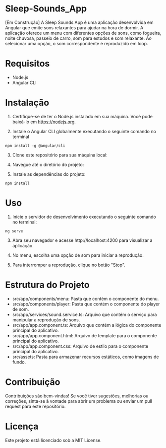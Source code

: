 # Sleep-Sounds_App
[Em Construção]  A Sleep Sounds App é uma aplicação desenvolvida em Angular que emite sons relaxantes para ajudar na hora de dormir. A aplicação oferece um menu com diferentes opções de sons, como fogueira, noite chuvosa, passeio de carro, som para estudos e som relaxante. Ao selecionar uma opção, o som correspondente é reproduzido em loop.

# Requisitos
- Node.js
- Angular CLI

# Instalação
1. Certifique-se de ter o Node.js instalado em sua máquina. Você pode baixá-lo em https://nodejs.org.

2. Instale o Angular CLI globalmente executando o seguinte comando no terminal
```
npm install -g @angular/cli
```
3. Clone este repositório para sua máquina local:

4. Navegue até o diretório do projeto:

5. Instale as dependências do projeto:
```
npm install
```
# Uso

1. Inicie o servidor de desenvolvimento executando o seguinte comando no terminal:
```
ng serve
```
3. Abra seu navegador e acesse http://localhost:4200 para visualizar a aplicação.

4. No menu, escolha uma opção de som para iniciar a reprodução.

5. Para interromper a reprodução, clique no botão "Stop".
# Estrutura do Projeto

- src/app/components/menu: Pasta que contém o componente do menu.
- src/app/components/player: Pasta que contém o componente do player de som.
- src/app/services/sound.service.ts: Arquivo que contém o serviço para manipular a reprodução de sons.
- src/app/app.component.ts: Arquivo que contém a lógica do componente principal do aplicativo.
- src/app/app.component.html: Arquivo de template para o componente principal do aplicativo.
- src/app/app.component.css: Arquivo de estilo para o componente principal do aplicativo.
- src/assets: Pasta para armazenar recursos estáticos, como imagens de fundo.

# Contribuição
Contribuições são bem-vindas! Se você tiver sugestões, melhorias ou correções, sinta-se à vontade para abrir um problema ou enviar um pull request para este repositório.

# Licença

Este projeto está licenciado sob a MIT License.


